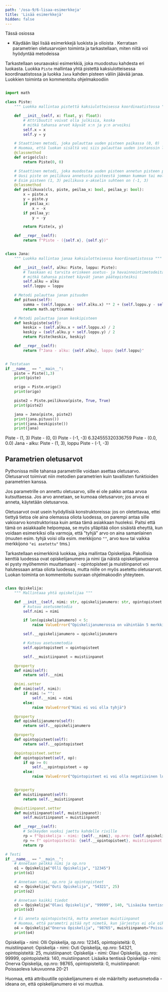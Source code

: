 ```yaml
---
path: '/osa-9/6-lisaa-esimerkkeja'
title: 'Lisää esimerkkejä'
hidden: false
---
```


<text-box variant='learningObjectives' name='Oppimistavoitteet'>

Tässä osiossa

- Käydään läpi lisää esimerkkejä luokista ja olioista
. Kerrataan parametrien oletusarvojen toiminta ja tarkastellaan, miten niitä voi hyödyntää metodeissa

</text-box>

Tarkastellaan seuraavaksi esimerkkiä, joka muodostuu kahdesta eri luokasta. Luokka `Piste` mallintaa yhtä pistettä kaksiulotteisessa koordinaatistossa ja luokka `Jana` kahden pisteen väliin jäävää janaa. Luokkien toiminta on kommentoitu ohjelmakoodiin


```python

import math

class Piste:
    """ Luokka mallintaa pistettä kaksiulotteisessa koordinaatistossa """

    def __init__(self, x: float, y: float):
        # Attribuutit voivat olla julkisia, koska
        # mitkä tahansa arvot käyvät x:n ja y:n arvoiksi
        self.x = x
        self.y = y

    # Staattinen metodi, joka palauttaa uuden pisteen paikassa (0, 0)
    # Huomaa, että luokan sisältä voi siis palauttaa uuden instanssin luokasta
    @classmethod
    def origo(cls):
        return Piste(0, 0)

    # Staattinen metodi, joka muodostaa uuden pisteen annetun pisteen perusteella
    # Uusi piste on peilikuva annetusta pisteestä jomman kumman tai molempien akselien suhteen
    # Esim pisteen (1, 3) peilikuva x-akselin suhteen on (-1, 3)
    @classmethod
    def peilikuva(cls, piste, peilaa_x: bool, peilaa_y: bool):
        x = piste.x
        y = piste.y
        if peilaa_x:
            x = -x
        if peilaa_y:
            y = -y

        return Piste(x, y)

    def __repr__(self):
        return f"Piste - ({self.x}, {self.y})"


class Jana:
    """ Luokka mallintaa janaa kaksiulotteisessa koordinaatistossa """

    def __init__(self, alku: Piste, loppu: Piste):
        # Taaskaan ei tarvita eriskeen asetus- ja havainnointimetodeita,
        # mitkä tahansa pisteet käyvät janan päätepisteiksi
        self.alku = alku
        self.loppu = loppu

    # Metodi palauttaa janan pituuden
    def pituus(self):
        summa = (self.loppu.x - self.alku.x) ** 2 + (self.loppu.y - self.alku.y) ** 2
        return math.sqrt(summa)

    # Metodi palauttaa janan keskipisteen
    def keskipiste(self):
        keskix = (self.alku.x + self.loppu.x) / 2
        keskiy = (self.alku.y + self.loppu.y) / 2
        return Piste(keskix, keskiy)

    def __repr__(self):
        return f"Jana - alku: {self.alku}, loppu {self.loppu}"


# Testataan
if __name__ == "__main__":
    piste = Piste(1,3)
    print(piste)

    origo = Piste.origo()
    print(origo)

    piste2 = Piste.peilikuva(piste, True, True)
    print(piste2)

    jana = Jana(piste, piste2)
    print(jana.pituus())
    print(jana.keskipiste())
    print(jana)

```

<sample-output>

Piste - (1, 3)
Piste - (0, 0)
Piste - (-1, -3)
6.324555320336759
Piste - (0.0, 0.0)
Jana - alku: Piste - (1, 3), loppu Piste - (-1, -3)

</sample-output>

## Parametrien oletusarvot

Pythonissa mille tahansa parametrille voidaan asettaa oletusarvo. Oletusarvot toimivat niin metodien parametrien kuin tavallisten funktioiden parametrien kanssa.

Jos parametrille on annettu oletusarvo, sille ei ole pakko antaa arvoa kutsuttaessa. Jos arvo annetaan, se kumoaa oletusarvon; jos arvoa ei anneta, käytetään oletusarvoa.

Oletusarvot ovat usein hyödyllisiä konstruktoreissa: jos on oletettavaa, ettei tiettyä tietoa ole aina olemassa oliota luodessa, on parempi antaa sille vakioarvo konstruktorissa kuin antaa tämä asiakkaan huoleksi. Paitsi että tämä on asiakkaalle helpompaa, se myös ylläpitää olion sisäistä eheyttä, kun voidaan esimerkiksi olla varmoja, että "tyhjä" arvo on aina samanlainen (muuten esim. tyhjä voisi olla  esim. merkkijono `""`, arvo `None` tai vaikka merkkijono `"ei asetettu"` tms.)

Tarkastellaan esimerkkinä luokkaa, joka mallintaa Opiskelijaa. Pakollisia kenttiä luodessa ovat opiskelijanumero ja nimi (ja näistä opiskelijanumeroa ei pysty myöhemmin muuttamaan) - opintopisteet ja muistiinpanot voi halutessaan antaa oliota luodessa, mutta niille on myös asetettu oletusarvot. Luokan toiminta on kommentoitu suoraan ohjelmakoodin yhteyteen.

```python

class Opiskelija:
    """ Mallintaaa yhtä opiskelijaa """

    def __init__(self, nimi: str, opiskelijanumero: str, opintopisteet:int = 0, muistiinpanot:str = ""):
        # kutsuu asetusmetodia
        self.nimi = nimi

        if len(opiskelijanumero) < 5:
            raise ValueError("Opiskelijanumerossa on vähintään 5 merkkiä")

        self.__opiskelijanumero = opiskelijanumero

        # Kutsuu asetusmetodia
        self.opintopisteet = opintopisteet

        self.__muistiinpanot = muistiinpanot

    @property
    def nimi(self):
        return self.__nimi

    @nimi.setter
    def nimi(self, nimi):
        if nimi != "":
            self.__nimi = nimi
        else:
            raise ValueError("Nimi ei voi olla tyhjä")

    @property
    def opiskelijanumero(self):
        return self.__opiskelijanumero

    @property
    def opintopisteet(self):
        return self.__opintopisteet

    @opintopisteet.setter
    def opintopisteet(self, op):
        if op >= 0:
            self.__opintopisteet = op
        else:
            raise ValueError("Opintopisteet ei voi olla negatiivinen luku")


    @property
    def muistiinpanot(self):
        return self.__muistiinpanot

    @muistiinpanot.setter
    def muistiinpanot(self, muistiinpanot):
        self.muistiinpanot = muistiinpanot

    def __repr__(self):
        # Selkeyden vuoksi jaettu kahdelle riville
        rp = f"Opiskelija - nimi: {self.__nimi}, op.nro: {self.opiskelijanumero},"
        rp += f" opintopisteitä: {self.__opintopisteet}, muistiinpanot: {self.muistiinpanot}"
        return rp

# Testi
if __name__ == "__main__":
    # Annetaan pelkkä nimi ja op.nro
    o1 = Opiskelija("Olli Opiskelija", "12345")
    print(o1)

    # Annetaan nimi, op.nro ja opintopisteet
    o2 = Opiskelija("Outi Opiskelija", "54321", 25)
    print(o2)

    # Annetaan kaikki tiedot
    o3 = Opiskelija("Olavi Opiskelija", "99999", 140, "Lisäaika tentissä")
    print(o3)

    # Ei anneta opintopisteitä, mutta annetaan muistiinpanot
    # Huomaa, että parametri pitää nyt nimetä, kun järjestys ei ole oikea
    o4 = Opiskelija("Onerva Opiskelija", "98765", muistiinpanot="Poissaoleva lukuvuonna 20-21")
    print(o4)

```

<sample-output>

Opiskelija - nimi: Olli Opiskelija, op.nro: 12345, opintopisteitä: 0, muistiinpanot:
Opiskelija - nimi: Outi Opiskelija, op.nro: 54321, opintopisteitä: 25, muistiinpanot:
Opiskelija - nimi: Olavi Opiskelija, op.nro: 99999, opintopisteitä: 140, muistiinpanot: Lisäaika tentissä
Opiskelija - nimi: Onerva Opiskelija, op.nro: 98765, opintopisteitä: 0, muistiinpanot: Poissaoleva lukuvuonna 20-21

</sample-output>

Huomaa, että attribuutille opiskelijanumero ei ole määritelty asetusmetodia - ideana on, että opiskelijanumero ei voi muuttua.

